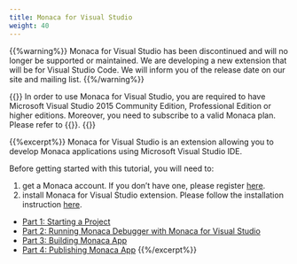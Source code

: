 ```yaml
---
title: Monaca for Visual Studio
weight: 40
---
```


{{%warning%}}
Monaca for Visual Studio has been discontinued and will no longer be supported or maintained. We are developing a new extension that will be for Visual Studio Code. We will inform you of the release date on our site and mailing list.
{{%/warning%}}

{{<note>}}
    In order to use Monaca for Visual Studio, you are required to have Microsoft Visual Studio 2015 Community Edition, Professional Edition or higher editions. Moreover, you need to subscribe to a valid Monaca plan. Please refer to {{<link href="https://monaca.mobi/en/pricing" title="Monaca Subscription Plans">}}.
{{</note>}}

{{%excerpt%}}
Monaca for Visual Studio is an extension allowing you to develop Monaca applications using Microsoft Visual Studio IDE.

Before getting started with this tutorial, you will need to:

1. get a Monaca account. If you don’t have one, please register [here](https://monaca.mobi/en/register/start).
2. install Monaca for Visual Studio extension. Please follow the installation instruction [here](/en/products_guide/monaca_vs/overview//#installing-monaca-for-visual-studio).


- [Part 1: Starting a Project](/en/tutorials/monaca_vs/starting_project)
- [Part 2: Running Monaca Debugger with Monaca for Visual Studio](/en/tutorials/monaca_vs/testing_debugging)
- [Part 3: Building Monaca App](/en/tutorials/monaca_vs/building_app)
- [Part 4: Publishing Monaca App](/en/tutorials/monaca_vs/publishing_app)
{{%/excerpt%}}
